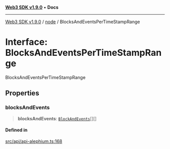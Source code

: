 [**Web3 SDK v1.9.0**](../../../README.md) • **Docs**

***

[Web3 SDK v1.9.0](../../../globals.md) / [node](../README.md) / BlocksAndEventsPerTimeStampRange

# Interface: BlocksAndEventsPerTimeStampRange

BlocksAndEventsPerTimeStampRange

## Properties

### blocksAndEvents

> **blocksAndEvents**: [`BlockAndEvents`](BlockAndEvents.md)[][]

#### Defined in

[src/api/api-alephium.ts:168](https://github.com/Mystic-Nayy/alephium-web3/blob/c1afd789a197ce5fe21f08c2965942090157c33d/packages/web3/src/api/api-alephium.ts#L168)
